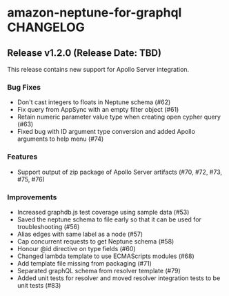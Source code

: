 <!--
Copyright 2023 Amazon.com, Inc. or its affiliates. All Rights Reserved.
Licensed under the Apache License, Version 2.0 (the "License").
You may not use this file except in compliance with the License.
A copy of the License is located at

http://www.apache.org/licenses/LICENSE-2.0

or in the "license" file accompanying this file. This file is distributed
on an "AS IS" BASIS, WITHOUT WARRANTIES OR CONDITIONS OF ANY KIND, either
express or implied. See the License for the specific language governing
permissions and limitations under the License.
-->

# amazon-neptune-for-graphql CHANGELOG

## Release v1.2.0 (Release Date: TBD)

This release contains new support for Apollo Server integration.

### Bug Fixes

* Don't cast integers to floats in Neptune schema (#62)
* Fix query from AppSync with an empty filter object (#61)
* Retain numeric parameter value type when creating open cypher query (#63)
* Fixed bug with ID argument type conversion and added Apollo arguments to help menu (#74)

### Features

* Support output of zip package of Apollo Server artifacts (#70, #72, #73, #75, #76)

### Improvements

* Increased graphdb.js test coverage using sample data (#53)
* Saved the neptune schema to file early so that it can be used for troubleshooting (#56)
* Alias edges with same label as a node (#57)
* Cap concurrent requests to get Neptune schema (#58)
* Honour @id directive on type fields (#60)
* Changed lambda template to use ECMAScripts modules (#68)
* Add template file missing from packaging (#71)
* Separated graphQL schema from resolver template (#79)
* Added unit tests for resolver and moved resolver integration tests to be unit tests (#83)
